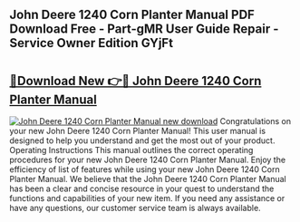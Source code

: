 ## John Deere 1240 Corn Planter Manual PDF Download Free - Part-gMR User Guide Repair - Service Owner Edition GYjFt

# <h2><a href="http://bc8896.oget.top/?id=John+Deere+1240+Corn+Planter+Manual">🔗Download New 👉🔴 John Deere 1240 Corn Planter Manual</a></h2>

[![John Deere 1240 Corn Planter Manual new download](https://i.imgur.com/5g1atiW.png)](http://bc8896.oget.top/?id=John+Deere+1240+Corn+Planter+Manual)
Congratulations on your new John Deere 1240 Corn Planter Manual! This user manual is designed to help you understand and get the most out of your product. Operating Instructions This manual outlines the correct operating procedures for your new John Deere 1240 Corn Planter Manual. Enjoy the efficiency of list of features while using your new John Deere 1240 Corn Planter Manual. We believe that the John Deere 1240 Corn Planter Manual has been a clear and concise resource in your quest to understand the functions and capabilities of your new item. If you need any assistance or have any questions, our customer service team is always available.

